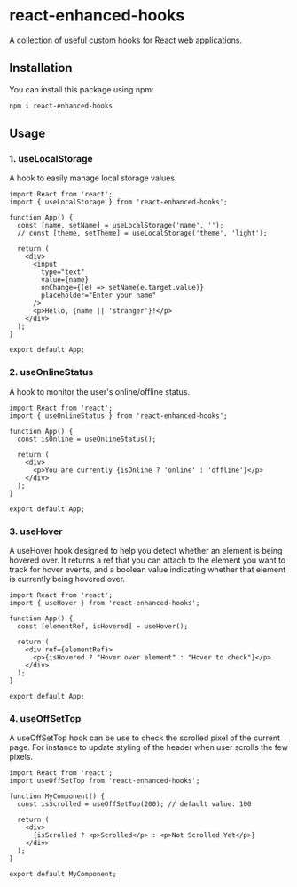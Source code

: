 # react-enhanced-hooks

A collection of useful custom hooks for React web applications.

## Installation

You can install this package using npm:

```bash
npm i react-enhanced-hooks
```

## Usage

### 1. useLocalStorage

A hook to easily manage local storage values.

```
import React from 'react';
import { useLocalStorage } from 'react-enhanced-hooks';

function App() {
  const [name, setName] = useLocalStorage('name', '');
  // const [theme, setTheme] = useLocalStorage('theme', 'light');

  return (
    <div>
      <input
        type="text"
        value={name}
        onChange={(e) => setName(e.target.value)}
        placeholder="Enter your name"
      />
      <p>Hello, {name || 'stranger'}!</p>
    </div>
  );
}

export default App;
```

### 2. useOnlineStatus

A hook to monitor the user's online/offline status.

```
import React from 'react';
import { useOnlineStatus } from 'react-enhanced-hooks';

function App() {
  const isOnline = useOnlineStatus();

  return (
    <div>
      <p>You are currently {isOnline ? 'online' : 'offline'}</p>
    </div>
  );
}

export default App;
```

### 3. useHover

A useHover hook designed to help you detect whether an element is being hovered over. It returns a ref that you can attach to the element you want to track for hover events, and a boolean value indicating whether that element is currently being hovered over.

```
import React from 'react';
import { useHover } from 'react-enhanced-hooks';

function App() {
  const [elementRef, isHovered] = useHover();

  return (
    <div ref={elementRef}>
      <p>{isHovered ? "Hover over element" : "Hover to check"}</p>
    </div>
  );
}

export default App;
```

### 4. useOffSetTop

A useOffSetTop hook can be use to check the scrolled pixel of the current page.
For instance to update styling of the header when user scrolls the few pixels.

```
import React from 'react';
import useOffSetTop from 'react-enhanced-hooks';

function MyComponent() {
  const isScrolled = useOffSetTop(200); // default value: 100

  return (
    <div>
      {isScrolled ? <p>Scrolled</p> : <p>Not Scrolled Yet</p>}
    </div>
  );
}

export default MyComponent;
```
